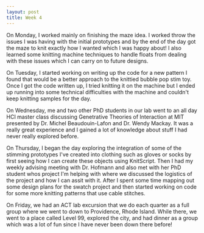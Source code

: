 ```yaml
---
layout: post
title: Week 4
---
```


On Monday, I worked mainly on finishing the maze idea. I worked throw the issues I was having with the initial prototypes and by the end of the day got the maze to knit exactly how I wanted which I was happy about! I also learned some knitting machine techniques to handle floats from dealing with these issues which I can carry on to future designs.

On Tuesday, I started working on writing up the code for a new pattern I found that would be a better approach to the knittied bubble pop stim toy. Once I got the code written up, I tried knitting it on the machine but I ended up running into some technical difficulties with the machine and couldn't keep knitting samples for the day.

On Wednesday, me and two other PhD students in our lab went to an all day HCI master class discussing Genetrative Theories of Interaction at MIT presented by Dr. Michel Beaudouin-Lafon and Dr. Wendy Mackay. It was a really great experience and I gained a lot of knowledge about stuff I had never really explored before.

On Thursday, I began the day exploring the integration of some of the stimming prototypes I've created into clothing such as gloves or socks by first seeing how I can create these objects using KnitScript. Then I had my weekly advising meeting with Dr. Hofmann and also met with her PhD student whos project I'm helping with where we discussed the logistics of the project and how I can assit with it. After I spent some time mapping out some design plans for the swatch project and then started working on code for some more knitting patterns that use cable stitches. 

On Friday, we had an ACT lab excursion that we do each quarter as a full group where we went to down to Providence, Rhode Island. While there, we went to a place called Level 99, explored the city, and had dinner as a group which was a lot of fun since I have never been down there before! 
